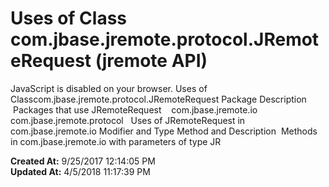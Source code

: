 # Uses of Class com.jbase.jremote.protocol.JRemoteRequest (jremote API)

JavaScript is disabled on your browser. Uses of Classcom.jbase.jremote.protocol.JRemoteRequest Package Description  Packages that use JRemoteRequest    com.jbase.jremote.io   com.jbase.jremote.protocol   Uses of JRemoteRequest in com.jbase.jremote.io Modifier and Type Method and Description  Methods in com.jbase.jremote.io with parameters of type JR  

**Created At:** 9/25/2017 12:14:05 PM  
**Updated At:** 4/5/2018 11:17:39 PM  

